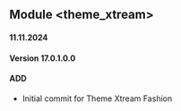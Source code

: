 ## Module <theme_xtream>

#### 11.11.2024
#### Version 17.0.1.0.0
#### ADD

- Initial commit for Theme Xtream Fashion
